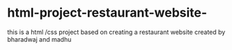# html-project-restaurant-website-
this is a html /css project  based on creating a restaurant website 
created by bharadwaj and madhu
